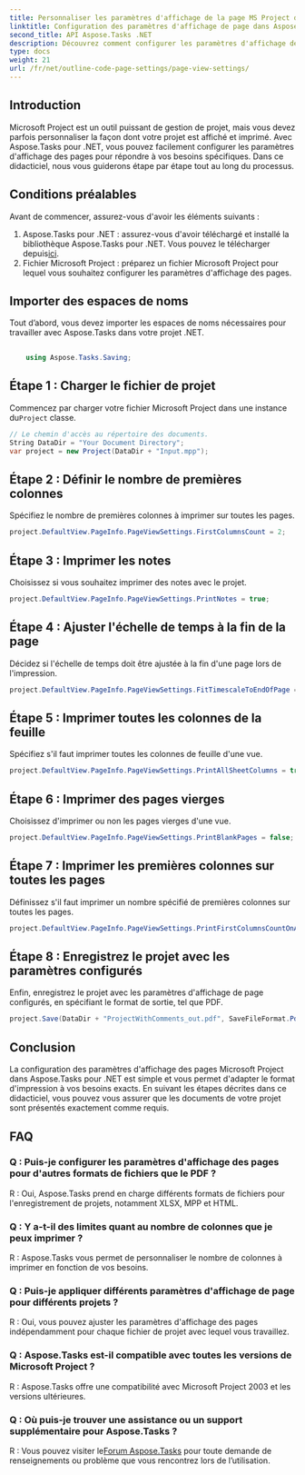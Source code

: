 ```yaml
---
title: Personnaliser les paramètres d'affichage de la page MS Project dans Aspose.Tasks
linktitle: Configuration des paramètres d'affichage de page dans Aspose.Tasks
second_title: API Aspose.Tasks .NET
description: Découvrez comment configurer les paramètres d'affichage des pages dans Aspose.Tasks pour .NET afin d'adapter le format d'impression de vos documents Microsoft Project.
type: docs
weight: 21
url: /fr/net/outline-code-page-settings/page-view-settings/
---
```

## Introduction
Microsoft Project est un outil puissant de gestion de projet, mais vous devez parfois personnaliser la façon dont votre projet est affiché et imprimé. Avec Aspose.Tasks pour .NET, vous pouvez facilement configurer les paramètres d'affichage des pages pour répondre à vos besoins spécifiques. Dans ce didacticiel, nous vous guiderons étape par étape tout au long du processus.
## Conditions préalables
Avant de commencer, assurez-vous d'avoir les éléments suivants :
1.  Aspose.Tasks pour .NET : assurez-vous d'avoir téléchargé et installé la bibliothèque Aspose.Tasks pour .NET. Vous pouvez le télécharger depuis[ici](https://releases.aspose.com/tasks/net/).
2. Fichier Microsoft Project : préparez un fichier Microsoft Project pour lequel vous souhaitez configurer les paramètres d'affichage des pages.

## Importer des espaces de noms
Tout d’abord, vous devez importer les espaces de noms nécessaires pour travailler avec Aspose.Tasks dans votre projet .NET.
```csharp
    
    using Aspose.Tasks.Saving;
```
## Étape 1 : Charger le fichier de projet
 Commencez par charger votre fichier Microsoft Project dans une instance du`Project` classe.
```csharp
// Le chemin d'accès au répertoire des documents.
String DataDir = "Your Document Directory";
var project = new Project(DataDir + "Input.mpp");
```
## Étape 2 : Définir le nombre de premières colonnes
Spécifiez le nombre de premières colonnes à imprimer sur toutes les pages.
```csharp
project.DefaultView.PageInfo.PageViewSettings.FirstColumnsCount = 2;
```
## Étape 3 : Imprimer les notes
Choisissez si vous souhaitez imprimer des notes avec le projet.
```csharp
project.DefaultView.PageInfo.PageViewSettings.PrintNotes = true;
```
## Étape 4 : Ajuster l'échelle de temps à la fin de la page
Décidez si l'échelle de temps doit être ajustée à la fin d'une page lors de l'impression.
```csharp
project.DefaultView.PageInfo.PageViewSettings.FitTimescaleToEndOfPage = true;
```
## Étape 5 : Imprimer toutes les colonnes de la feuille
Spécifiez s'il faut imprimer toutes les colonnes de feuille d'une vue.
```csharp
project.DefaultView.PageInfo.PageViewSettings.PrintAllSheetColumns = true;
```
## Étape 6 : Imprimer des pages vierges
Choisissez d'imprimer ou non les pages vierges d'une vue.
```csharp
project.DefaultView.PageInfo.PageViewSettings.PrintBlankPages = false;
```
## Étape 7 : Imprimer les premières colonnes sur toutes les pages
Définissez s'il faut imprimer un nombre spécifié de premières colonnes sur toutes les pages.
```csharp
project.DefaultView.PageInfo.PageViewSettings.PrintFirstColumnsCountOnAllPages = true;
```
## Étape 8 : Enregistrez le projet avec les paramètres configurés
Enfin, enregistrez le projet avec les paramètres d'affichage de page configurés, en spécifiant le format de sortie, tel que PDF.
```csharp
project.Save(DataDir + "ProjectWithComments_out.pdf", SaveFileFormat.Pdf);
```

## Conclusion
La configuration des paramètres d'affichage des pages Microsoft Project dans Aspose.Tasks pour .NET est simple et vous permet d'adapter le format d'impression à vos besoins exacts. En suivant les étapes décrites dans ce didacticiel, vous pouvez vous assurer que les documents de votre projet sont présentés exactement comme requis.
## FAQ
### Q : Puis-je configurer les paramètres d'affichage des pages pour d'autres formats de fichiers que le PDF ?
R : Oui, Aspose.Tasks prend en charge différents formats de fichiers pour l'enregistrement de projets, notamment XLSX, MPP et HTML.
### Q : Y a-t-il des limites quant au nombre de colonnes que je peux imprimer ?
R : Aspose.Tasks vous permet de personnaliser le nombre de colonnes à imprimer en fonction de vos besoins.
### Q : Puis-je appliquer différents paramètres d'affichage de page pour différents projets ?
R : Oui, vous pouvez ajuster les paramètres d'affichage des pages indépendamment pour chaque fichier de projet avec lequel vous travaillez.
### Q : Aspose.Tasks est-il compatible avec toutes les versions de Microsoft Project ?
R : Aspose.Tasks offre une compatibilité avec Microsoft Project 2003 et les versions ultérieures.
### Q : Où puis-je trouver une assistance ou un support supplémentaire pour Aspose.Tasks ?
 R : Vous pouvez visiter le[Forum Aspose.Tasks](https://forum.aspose.com/c/tasks/15) pour toute demande de renseignements ou problème que vous rencontrez lors de l’utilisation.